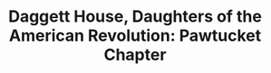 ---
layout: repo
title: "Daggett House, Daughters of the American Revolution: Pawtucket Chapter"
id: 154
permalink: repos/154/
---